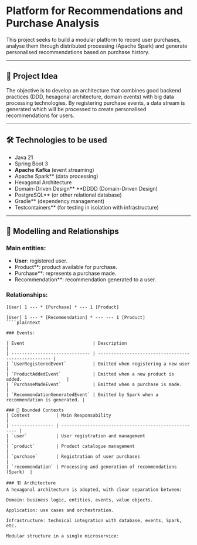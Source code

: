 # Platform for Recommendations and Purchase Analysis

This project seeks to build a modular platform to record user purchases, analyse them through distributed processing (Apache Spark) and generate personalised recommendations based on purchase history.

---

## 🧠 Project Idea

The objective is to develop an architecture that combines good backend practices (DDD, hexagonal architecture, domain events) with big data processing technologies. By registering purchase events, a data stream is generated which will be processed to create personalised recommendations for users.

---

## 🛠️ Technologies to be used

- Java 21
- Spring Boot 3
- **Apache Kafka** (event streaming)
- Apache Spark** (data processing)
- Hexagonal Architecture
- Domain-Driven Design** **DDDD (Domain-Driven Design)
- PostgreSQL** (or other relational database)
- Gradle** (dependency management)
- Testcontainers** (for testing in isolation with infrastructure)

---

## 🧩 Modelling and Relationships

### Main entities:

- **User**: registered user.
- Product**: product available for purchase.
- Purchase**: represents a purchase made.
- Recommendation**: recommendation generated to a user.

### Relationships:

````plaintext
[User] 1 --- * [Purchase] * --- 1 [Product]

[User] 1 --- * [Recommendation] * --- --- 1 [Product]
````plaintext

### Events:
 
| Event                          | Description                                          |
| ------------------------------ | ---------------------------------------------------- |
| `UserRegisteredEvent`          | Emitted when registering a new user                  |
| `ProductAddedEvent`            | Emitted when a new product is added.                 |
| `PurchaseMadeEvent`            | Emitted when a purchase is made.                     |
| `RecommendationGeneratedEvent` | Emitted by Spark when a recommendation is generated. |

### 🧱 Bounded Contexts
| Context          | Main Responsability                                   |
| ---------------- | ----------------------------------------------------- |
| `user`           | User registration and management                      |
| `product`        | Product catalogue management                          |
| `purchase`       | Registration of user purchases                        |
| `recommendation` | Processing and generation of recommendations (Spark)  |

### 🏗️ Architecture
A hexagonal architecture is adopted, with clear separation between:

Domain: business logic, entities, events, value objects.

Application: use cases and orchestration.

Infrastructure: technical integration with database, events, Spark, etc.

Modular structure in a single microservice:

